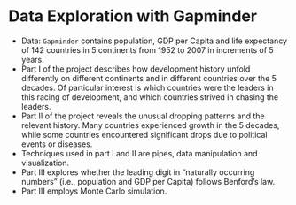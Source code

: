 # Data Exploration with Gapminder
* Data:
`Gapminder` contains population, GDP per Capita and life expectancy of 142 countries in 5 continents from 1952 to 2007 in increments of 5 years. 
* Part I of the project describes how development history unfold differently on different continents and in different countries over the 5 decades. Of particular interest is which countries were the leaders in this racing of development, and which countries strived in chasing the leaders. 
* Part II of the project reveals the unusual dropping patterns and the relevant history. Many countries experienced growth in the 5 decades, while some countries encountered significant drops due to political events or diseases. 
* Techniques used in part I and II are pipes, data manipulation and visualization.
* Part III explores whether the leading digit in “naturally occurring numbers” (i.e., population and GDP per Capita) follows Benford’s law. 
* Part III employs Monte Carlo simulation.
